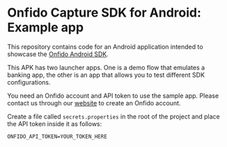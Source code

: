 # Onfido Capture SDK for Android: Example app

This repository contains code for an Android application intended to showcase the [Onfido Android SDK](https://github.com/onfido/onfido-android-sdk).

This APK has two launcher apps. One is a demo flow that emulates a banking app, the other is an app that allows you to test different SDK configurations.

You need an Onfido account and API token to use the sample app. Please contact us through our [website](https://onfido.com/signup) to create an Onfido account.

Create a file called `secrets.properties` in the root of the project and place the API token inside it as follows:
```
ONFIDO_API_TOKEN=YOUR_TOKEN_HERE
```
